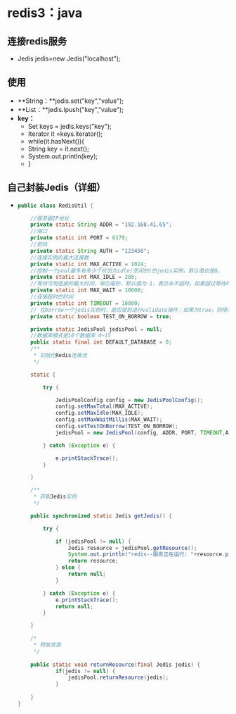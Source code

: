 # redis3：java



## 连接redis服务

* Jedis jedis=new Jedis("localhost");



## 使用

* **String：**jedis.set("key","value");
* **List：**jedis.lpush("key","value");
* **key：**
  * Set <String> keys = jedis.keys("key");
  * Iterator <String> it =keys.iterator();
  * while(it.hasNext()){
  * String key = it.next();
  * System.out.println(key);
  * }



## 自己封装Jedis（详细）

* ```java
  public class RedisUtil {
  
      //服务器IP地址
      private static String ADDR = "192.168.41.65";
      //端口
      private static int PORT = 6379;
      //密码
      private static String AUTH = "123456";
      //连接实例的最大连接数
      private static int MAX_ACTIVE = 1024;
      //控制一个pool最多有多少个状态为idle(空闲的)的jedis实例，默认值也是8。
      private static int MAX_IDLE = 200;
      //等待可用连接的最大时间，单位毫秒，默认值为-1，表示永不超时。如果超过等待时间，则直接抛出JedisConnectionException
      private static int MAX_WAIT = 10000;
      //连接超时的时间　　
      private static int TIMEOUT = 10000;
      // 在borrow一个jedis实例时，是否提前进行validate操作；如果为true，则得到的jedis实例均是可用的；
      private static boolean TEST_ON_BORROW = true;
  
      private static JedisPool jedisPool = null;
      //数据库模式是16个数据库 0~15 
      public static final int DEFAULT_DATABASE = 0;
      /**
       * 初始化Redis连接池
       */
  
      static {
  
          try {
  
              JedisPoolConfig config = new JedisPoolConfig();
              config.setMaxTotal(MAX_ACTIVE);
              config.setMaxIdle(MAX_IDLE);
              config.setMaxWaitMillis(MAX_WAIT);
              config.setTestOnBorrow(TEST_ON_BORROW);
              jedisPool = new JedisPool(config, ADDR, PORT, TIMEOUT,AUTH,DEFAULT_DATABASE);
  
          } catch (Exception e) {
  
              e.printStackTrace();
          }
  
      }
  
      /**
       * 获取Jedis实例
       */
  
      public synchronized static Jedis getJedis() {
  
          try {
  
              if (jedisPool != null) {
                  Jedis resource = jedisPool.getResource();
                  System.out.println("redis--服务正在运行: "+resource.ping());
                  return resource;
              } else {
                  return null;
              }
  
          } catch (Exception e) {
              e.printStackTrace();
              return null;
          }
  
      }
  
      /*
       * 释放资源
       */
      
      public static void returnResource(final Jedis jedis) {
              if(jedis != null) {
                  jedisPool.returnResource(jedis);
              }
          
      }
  }
  ```
